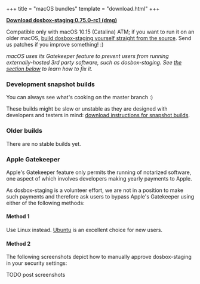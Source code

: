 +++
title = "macOS bundles"
template = "download.html"
+++

**[Download dosbox-staging 0.75.0-rc1 (dmg)](https://github.com/dosbox-staging/dosbox-staging/releases/download/v0.75.0-rc1/dosbox-staging-macOS-v0.75.0-rc1.dmg)**

Compatible only with macOS 10.15 (Catalina) ATM; if you want to run it on an older
macOS, [build dosbox-staging yourself straight from the source][1].
Send us patches if you improve something! :)

*macOS uses its Gatekeeper feature to prevent users from running
externally-hosted 3rd party software, such as dosbox-staging. See [the section
below](#apple-gatekeeper) to learn how to fix it.*

[1]:https://github.com/dosbox-staging/dosbox-staging

### Development snapshot builds

You can always see what's cooking on the master branch :)

These builds might be slow or unstable as they are designed with developers and
testers in mind: [download instructions for snapshot builds](
https://github.com/dosbox-staging/dosbox-staging#development-snapshot-builds).

### Older builds

There are no stable builds yet.


### <a name="apple-gatekeeper"></a> Apple Gatekeeper

Apple's Gatekeeper feature only permits the running of notarized software, one
aspect of which involves developers making yearly payments to Apple.

As dosbox-staging is a volunteer effort, we are not in a position to make such
payments and therefore ask users to bypass Apple's Gatekeeper using either of
the following methods:

#### Method 1

Use Linux instead. [Ubuntu](https://ubuntu.com/download/desktop) is an excellent
choice for new users.

#### Method 2

The following screenshots depict how to manually approve dosbox-staging in
your security settings:

TODO post screenshots
